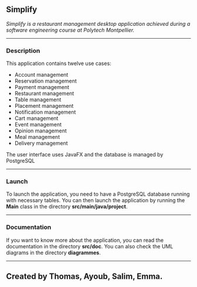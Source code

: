 ## Simplify

<em>Simplify is a restaurant management desktop application achieved during a software engineering course at Polytech Montpellier.</em>

***

### Description

This application contains twelve use cases:
- Account management
- Reservation management
- Payment management
- Restaurant management
- Table management
- Placement management
- Notification management
- Cart management
- Event management
- Opinion management
- Meal management
- Delivery management

The user interface uses JavaFX and the database is managed by PostgreSQL

***

### Launch

To launch the application, you need to have a PostgreSQL database running with necessary tables. 
You can then launch the application by running the <strong>Main</strong> class in the directory <strong>src/main/java/project</strong>.

***

### Documentation

If you want to know more about the application, you can read the documentation in the directory <strong>src/doc</strong>.
You can also check the UML diagrams in the directory <strong>diagrammes</strong>.

***

## Created by Thomas, Ayoub, Salim, Emma.
